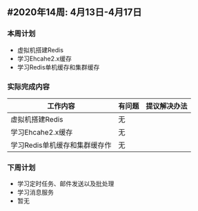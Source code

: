 ## #2020年14周: 4月13日-4月17日

### 本周计划

* 虚拟机搭建Redis
* 学习Ehcahe2.x缓存
* 学习Redis单机缓存和集群缓存

### 实际完成内容

| 工作内容 | 有问题 | 提议解决办法 |
| ------ | ------ | ------ |
| 虚拟机搭建Redis | 无 | |
| 学习Ehcahe2.x缓存 | 无 | |
| 学习Redis单机缓存和集群缓存作 | 无 | |
### 下周计划

* 学习定时任务、邮件发送以及批处理
* 学习消息服务
* 暂无